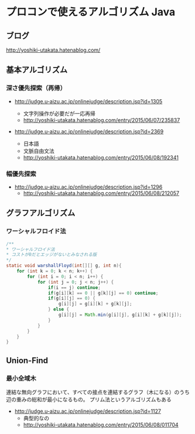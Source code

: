 プロコンで使えるアルゴリズム Java
====

## ブログ

http://yoshiki-utakata.hatenablog.com/

## 基本アルゴリズム

### 深さ優先探索（再帰）

* http://judge.u-aizu.ac.jp/onlinejudge/description.jsp?id=1305
  * 文字列操作が必要だが一応再帰
  * http://yoshiki-utakata.hatenablog.com/entry/2015/06/07/235837

* http://judge.u-aizu.ac.jp/onlinejudge/description.jsp?id=2369
  * 日本語
  * 文脈自由文法
  * http://yoshiki-utakata.hatenablog.com/entry/2015/06/08/192341

### 幅優先探索

* http://judge.u-aizu.ac.jp/onlinejudge/description.jsp?id=1296
  * http://yoshiki-utakata.hatenablog.com/entry/2015/06/08/212057

## グラフアルゴリズム

### ワーシャルフロイド法

```java
/**
* ワーシャルフロイド法
* コストが0だとエッジがないとみなされる版
*/
static void warshallFloyd(int[][] g, int n){
	for (int k = 0; k < n; k++) {
		for (int i = 0; i < n; i++) {
			for (int j = 0; j < n; j++) {
				if(i == j) continue;
				if(g[i][k] == 0 || g[k][j] == 0) continue;
				if(g[i][j] == 0) {
					g[i][j] = g[i][k] + g[k][j];
				} else {
					g[i][j] = Math.min(g[i][j], g[i][k] + g[k][j]);
				}
			}
		}
	}
}
```

## Union-Find

### 最小全域木

連結な無向グラフにおいて、すべての接点を連結するグラフ（木になる）のうち辺の重みの総和が最小になるもの。
プリム法というアルゴリズムもある

* http://judge.u-aizu.ac.jp/onlinejudge/description.jsp?id=1127
  * 典型的なの
  * http://yoshiki-utakata.hatenablog.com/entry/2015/06/08/011704

